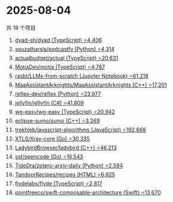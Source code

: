 # 2025-08-04

共 18 个项目

<!-- BEGIN GITHUB -->
<!-- 最后更新时间 2025-08-04 22:15:24 +0800 -->
1. [dyad-sh/dyad (TypeScript) ⭐4,406](https://github.com/dyad-sh/dyad)
1. [souzatharsis/podcastfy (Python) ⭐4,314](https://github.com/souzatharsis/podcastfy)
1. [actualbudget/actual (TypeScript) ⭐20,631](https://github.com/actualbudget/actual)
1. [MotiaDev/motia (TypeScript) ⭐4,787](https://github.com/MotiaDev/motia)
1. [rasbt/LLMs-from-scratch (Jupyter Notebook) ⭐61,218](https://github.com/rasbt/LLMs-from-scratch)
1. [MaaAssistantArknights/MaaAssistantArknights (C++) ⭐17,201](https://github.com/MaaAssistantArknights/MaaAssistantArknights)
1. [reflex-dev/reflex (Python) ⭐23,977](https://github.com/reflex-dev/reflex)
1. [jellyfin/jellyfin (C#) ⭐41,809](https://github.com/jellyfin/jellyfin)
1. [wg-easy/wg-easy (TypeScript) ⭐20,942](https://github.com/wg-easy/wg-easy)
1. [eclipse-sumo/sumo (C++) ⭐3,269](https://github.com/eclipse-sumo/sumo)
1. [trekhleb/javascript-algorithms (JavaScript) ⭐192,668](https://github.com/trekhleb/javascript-algorithms)
1. [XTLS/Xray-core (Go) ⭐30,335](https://github.com/XTLS/Xray-core)
1. [LadybirdBrowser/ladybird (C++) ⭐46,213](https://github.com/LadybirdBrowser/ladybird)
1. [sst/opencode (Go) ⭐16,543](https://github.com/sst/opencode)
1. [TideDra/zotero-arxiv-daily (Python) ⭐2,594](https://github.com/TideDra/zotero-arxiv-daily)
1. [TandoorRecipes/recipes (HTML) ⭐6,925](https://github.com/TandoorRecipes/recipes)
1. [flydelabs/flyde (TypeScript) ⭐2,817](https://github.com/flydelabs/flyde)
1. [pointfreeco/swift-composable-architecture (Swift) ⭐13,670](https://github.com/pointfreeco/swift-composable-architecture)
<!-- END GITHUB -->